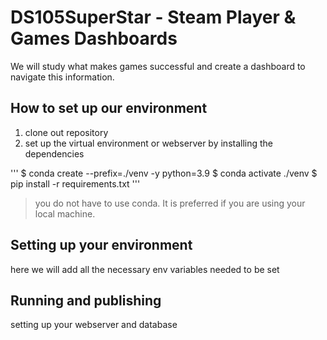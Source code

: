# DS105SuperStar - Steam Player & Games Dashboards

We will study what makes games successful and create a dashboard to navigate this information. 

## How to set up our environment 

1. clone out repository 
2. set up the virtual environment or webserver by installing the dependencies 

'''
$ conda create --prefix=./venv -y python=3.9
$ conda activate ./venv
$ pip install -r requirements.txt
'''
> you do not have to use conda. It is preferred if you are using your local machine. 

## Setting up your environment 

here we will add all the necessary env variables needed to be set 

## Running and publishing 

setting up your webserver and database 
